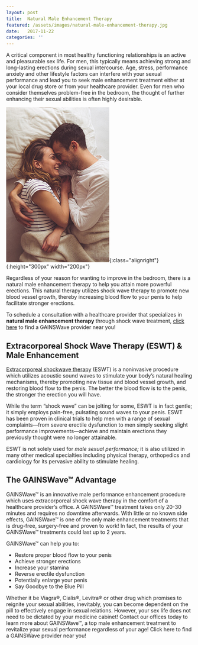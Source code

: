 ```yaml
---
layout: post
title:  Natural Male Enhancement Therapy
featured: /assets/images/natural-male-enhancement-therapy.jpg
date:   2017-11-22
categories: ''
---
```

<p>A critical component in most healthy functioning relationships is an active and pleasurable sex life. For men, this typically means achieving strong and long-lasting erections during sexual intercourse. Age, stress, performance anxiety and other lifestyle factors can interfere with your sexual performance and lead you to seek male enhancement treatment either at your local drug store or from your healthcare provider. Even for men who consider themselves problem-free in the bedroom, the thought of further enhancing their sexual abilities is often highly desirable.</p>

![Natural Male Enhancement Therapy](/assets/images/natural-male-enhancement-therapy.jpg){:class="alignright"}{:height="300px" width="200px"}
<p>Regardless of your reason for wanting to improve in the bedroom, there is a natural male enhancement therapy to help you attain more powerful erections. This natural therapy utilizes shock wave therapy to promote new blood vessel growth, thereby increasing blood flow to your penis to help facilitate stronger erections.</p>

<p>To schedule a consultation with a healthcare provider that specializes in <strong>natural male enhancement therapy</strong> through shock wave treatment, <a href="https://gainswave.com/directory/" target="_blank">click here</a> to find a GAINSWave provider near you!</p>

<h2>Extracorporeal Shock Wave Therapy (ESWT) & Male Enhancement</h2>

<p><u>Extracorporeal shockwave therapy</u> (ESWT) is a noninvasive procedure which utilizes acoustic sound waves to stimulate your body’s natural healing mechanisms, thereby promoting new tissue and blood vessel growth, and restoring blood flow to the penis. The better the blood flow is to the penis, the stronger the erection you will have.</p>

<p>While the term “shock wave” can be jolting for some, ESWT is in fact gentle; it simply employs pain-free, pulsating sound waves to your penis. ESWT has been proven in clinical trials to help men with a range of sexual complaints—from severe erectile dysfunction to men simply seeking slight performance improvements—achieve and maintain erections they previously thought were no longer attainable.</p>

<p>ESWT is not solely used for <i>male sexual performance;</i> it is also utilized in many other medical specialties including physical therapy, orthopedics and cardiology for its pervasive ability to stimulate healing.</p>

<h2>The GAINSWave™ Advantage</h2>

<p>GAINSWave™ is an innovative male performance enhancement procedure which uses extracorporeal shock wave therapy in the comfort of a healthcare provider’s office. A GAINSWave™ treatment takes only 20-30 minutes and requires no downtime afterwards. With little or no known side effects, GAINSWave™ is one of the only male enhancement treatments that is drug-free, surgery-free and proven to work! In fact, the results of your GAINSWave™ treatments could last up to 2 years.</p>

<p>GAINSWave™ can help you to:</p>
<ul>
	<li>Restore proper blood flow to your penis</li>
	<li>Achieve stronger erections</li>
	<li>Increase your stamina</li>
	<li>Reverse erectile dysfunction</li>
	<li>Potentially enlarge your penis</li>
	<li>Say Goodbye to the Blue Pill</li>
</ul>

<p>Whether it be Viagra®, Cialis®, Levitra® or other drug which promises to reignite your sexual abilities, inevitably, you can become dependent on the pill to effectively engage in sexual relations. However, your sex life does not need to be dictated by your medicine cabinet! Contact our offices today to learn more about GAINSWave™, a top male enhancement treatment to revitalize your sexual performance regardless of your age! Click here to find a GAINSWave provider near you!</p>